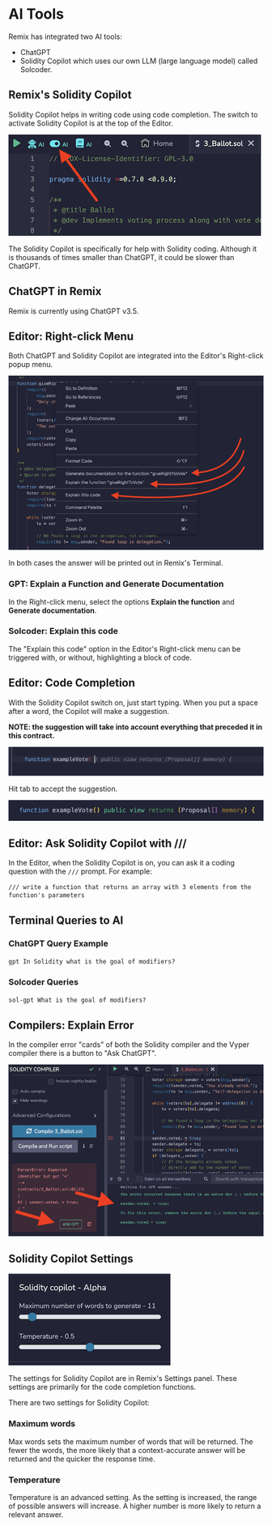 AI Tools
========

Remix has integrated two AI tools:
- ChatGPT 
- Solidity Copilot which uses our own LLM (large language model) called Solcoder.

## Remix's Solidity Copilot
Solidity Copilot helps in writing code using code completion. The switch to activate Solidity Copilot is at the top of the Editor. 

![](images/a-ai-switch.png)

The Solidity Copilot is specifically for help with Solidity coding. Although it is thousands of times smaller than ChatGPT, it could be slower than ChatGPT.  

## ChatGPT in Remix
Remix is currently using ChatGPT v3.5. 

## Editor: Right-click Menu 
Both ChatGPT and Solidity Copilot are integrated into the Editor's Right-click popup menu.

![](images/a-ai-editor-popup-menu.png)

In both cases the answer will be printed out in Remix's Terminal.

### GPT: Explain a Function and Generate Documentation
In the Right-click menu, select the options **Explain the function** and **Generate documentation**.

### Solcoder: Explain this code
The "Explain this code" option in the Editor's Right-click menu can be triggered with, or without, highlighting a block of code.

## Editor: Code Completion
With the Solidity Copilot switch on, just start typing. When you put a space after a word, the Copilot will make a suggestion.  

**NOTE: the suggestion will take into account everything that preceded it in this contract.**

![](images/a-ai-completion-proposal.png)

Hit tab to accept the suggestion.

![](images/a-ai-completion-accepted.png)


## Editor: Ask Solidity Copilot with ///
In the Editor, when the Solidity Copilot is on, you can ask it a coding question with the `///` prompt.
For example:

```
/// write a function that returns an array with 3 elements from the function's parameters
```

## Terminal Queries to AI

### ChatGPT Query Example
`gpt In Solidity what is the goal of modifiers?`

### Solcoder Queries 
`sol-gpt What is the goal of modifiers?`

## Compilers: Explain Error
In the compiler error "cards" of both the Solidity compiler and the Vyper compiler there is a button to "Ask ChatGPT".

![](images/a-ai-solcomp1.png)

## Solidity Copilot Settings

![](images/a-ai-settings.png)

The settings for Solidity Copilot are in Remix's Settings panel. These settings are primarily for the code completion functions.

There are two settings for Solidity Copilot:

### Maximum words 
Max words sets the maximum number of words that will be returned. The fewer the words, the more likely that a context-accurate answer will be returned and the quicker the response time.

### Temperature
Temperature is an advanced setting. As the setting is increased, the range of possible answers will increase. A higher number is more likely to return a relevant answer.
